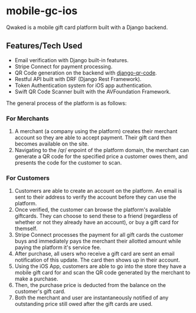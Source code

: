# mobile-gc-ios

Qwaked is a mobile gift card platform built with a Django backend.

<h2>Features/Tech Used</h2>
<ul>
<li>Email verification with Django built-in features.</li>
<li>Stripe Connect for payment processing.</li>
<li>QR Code generation on the backend with <a href="https://github.com/dprog-philippe-docourt/django-qr-code" target="_blank">django-qr-code</a>.</li>
<li>Restful API built with DRF (Django Rest Framework).</li>
<li>Token Authentication system for iOS app authentication.</li>
<li>Swift QR Code Scanner built with the AVFoundation Framework.</li>
</ul>

The general process of the platform is as follows:

<h3>For Merchants</h3>
<ol>
<li>A merchant (a company using the platform) creates their merchant account so they are able to accept payment. Their gift card then becomes available on the site.</li>
<li>Navigating to the /qr/ enpoint of the platform domain, the merchant can generate a QR code for the specified price a customer owes them, and presents the code for the customer to scan.</li>
</ol>

<h3>For Customers</h3>
<ol>
<li>Customers are able to create an account on the platform. An email is sent to their address to verify the account before they can use the platform.</li>
<li>Once verified, the customer can browse the platform's available giftcards. They can choose to send these to a friend (regardless of whether or not they already have an account), or buy a gift card for themself.</li>
<li>Stripe Connect processes the payment for all gift cards the customer buys and immediately pays the merchant their allotted amount while paying the platform it's service fee.</li>
<li>After purchase, all users who receive a gift card are sent an email notification of this update. The card then shows up in their account.</li>
<li>Using the iOS App, customers are able to go into the store they have a mobile gift card for and scan the QR code generated by the merchant to make a purchase.</li>
<li>Then, the purchase price is deducted from the balance on the customer's gift card.</li>
<li>Both the merchant and user are instantaneously notified of any outstanding price still owed after the gift cards are used.</li>
</ol>
